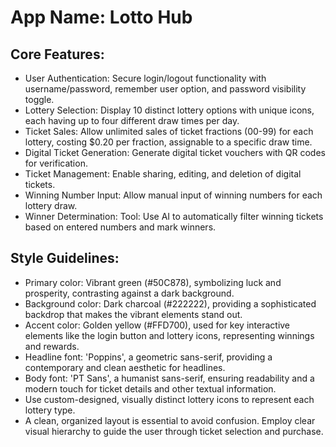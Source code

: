 # **App Name**: Lotto Hub

## Core Features:

- User Authentication: Secure login/logout functionality with username/password, remember user option, and password visibility toggle.
- Lottery Selection: Display 10 distinct lottery options with unique icons, each having up to four different draw times per day.
- Ticket Sales: Allow unlimited sales of ticket fractions (00-99) for each lottery, costing $0.20 per fraction, assignable to a specific draw time.
- Digital Ticket Generation: Generate digital ticket vouchers with QR codes for verification.
- Ticket Management: Enable sharing, editing, and deletion of digital tickets.
- Winning Number Input: Allow manual input of winning numbers for each lottery draw.
- Winner Determination: Tool: Use AI to automatically filter winning tickets based on entered numbers and mark winners.

## Style Guidelines:

- Primary color: Vibrant green (#50C878), symbolizing luck and prosperity, contrasting against a dark background.
- Background color: Dark charcoal (#222222), providing a sophisticated backdrop that makes the vibrant elements stand out.
- Accent color: Golden yellow (#FFD700), used for key interactive elements like the login button and lottery icons, representing winnings and rewards.
- Headline font: 'Poppins', a geometric sans-serif, providing a contemporary and clean aesthetic for headlines.
- Body font: 'PT Sans', a humanist sans-serif, ensuring readability and a modern touch for ticket details and other textual information.
- Use custom-designed, visually distinct lottery icons to represent each lottery type.
- A clean, organized layout is essential to avoid confusion. Employ clear visual hierarchy to guide the user through ticket selection and purchase.